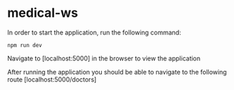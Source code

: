 # medical-ws

In order to start the application, run the following command:

``` npm run dev ```

Navigate to [localhost:5000] in the browser to view the application


After running the application you should be able to navigate to the following route [localhost:5000/doctors]